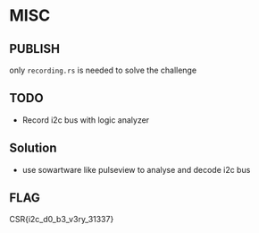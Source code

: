 # MISC

## PUBLISH
only `recording.rs` is needed to solve the challenge

## TODO
- Record i2c bus with logic analyzer

## Solution
* use sowartware like pulseview to analyse and decode i2c bus

## FLAG
CSR{i2c_d0_b3_v3ry_31337}